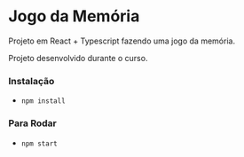 # Jogo da Memória

Projeto em React + Typescript fazendo uma jogo da memória.

Projeto desenvolvido durante o curso.

### Instalação
 - `npm install`

 ### Para Rodar
 - `npm start`